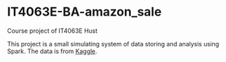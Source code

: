 # IT4063E-BA-amazon_sale
Course project of IT4063E Hust

This project is a small simulating system of data storing and analysis using Spark. The data is from [Kaggle](https://www.kaggle.com/datasets/karkavelrajaj/amazon-sales-dataset).


